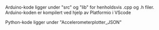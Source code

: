 Arduino-kode ligger under "src" og "lib" for henholdsvis .cpp og .h filer. 
Arduino-koden er kompilert ved hjelp av Platformio i VScode

Python-kode ligger under "Accelerometerplotter_JSON"
